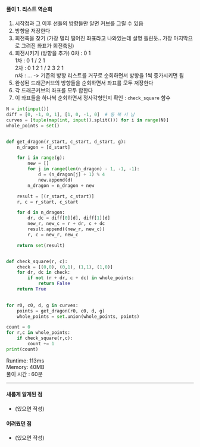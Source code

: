 #### 풀이 1. 리스트 역순회

1. 시작점과 그 이후 선들의 방향들만 알면 커브를 그릴 수 있음
2. 방향을 저장한다
  1. 회전축을 찾기 (가장 멀리 떨어진 좌표라고 나와있는데 설명 틀린듯.. 가장 마지막으로 그려진 좌표가 회전축임)
  2. 회전시키기 (방향을 추가)
    0차 : 0 1  
    1차 : 0 1 / 2 1  
    2차 : 0 1 2 1 / 2 3 2 1  
    n차 : ...
    -> 기존의 방향 리스트를 거꾸로 순회하면서 방향을 1씩 증가시키면 됨
3. 완성된 드래곤커브의 방향들을 순회하면서 좌표를 모두 저장한다
4. 각 드래곤커브의 좌표를 모두 합한다
5. 이 좌표들을 하나씩 순회하면서 정사각형인지 확인 : `check_square` 함수


```python
N = int(input())
diff = [0, -1, 0, 1], [1, 0, -1, 0]  # 동 북 서 남
curves = [tuple(map(int, input().split())) for i in range(N)]
whole_points = set()


def get_dragon(r_start, c_start, d_start, g):
    n_dragon = [d_start]

    for i in range(g):
        new = []
        for j in range(len(n_dragon) - 1, -1, -1):
            d = (n_dragon[j] + 1) % 4
            new.append(d)
        n_dragon = n_dragon + new

    result = [(r_start, c_start)]
    r, c = r_start, c_start

    for d in n_dragon:
        dr, dc = diff[0][d], diff[1][d]
        new_r, new_c = r + dr, c + dc
        result.append((new_r, new_c))
        r, c = new_r, new_c

    return set(result)


def check_square(r, c):
    check = [(0,0), (0,1), (1,1), (1,0)]
    for dr, dc in check:
        if not (r + dr, c + dc) in whole_points: 
            return False
    return True

    
for r0, c0, d, g in curves:
    points = get_dragon(r0, c0, d, g)
    whole_points = set.union(whole_points, points)

count = 0
for r,c in whole_points:
    if check_square(r,c):
        count += 1
print(count)
```

Runtime: 113ms  
Memory: 40MB  
풀이 시간 : 60분  

--- 

#### 새롭게 알게된 점
  + (있으면 작성)

#### 어려웠던 점
  + (있으면 작성)



